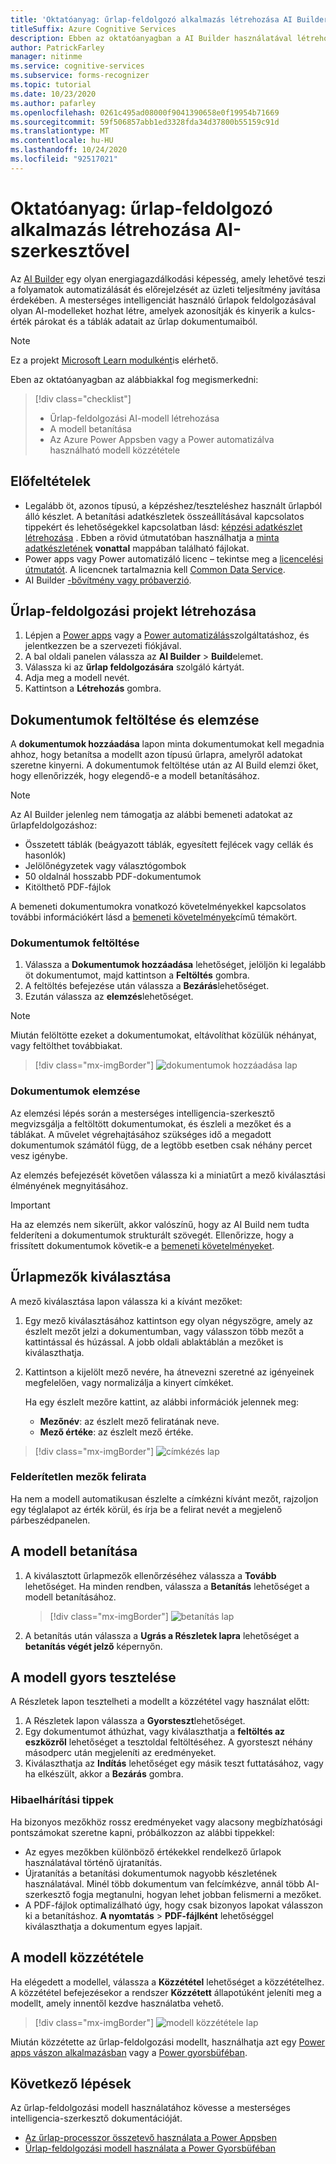 ```yaml
---
title: 'Oktatóanyag: űrlap-feldolgozó alkalmazás létrehozása AI Builder-Form felismerővel'
titleSuffix: Azure Cognitive Services
description: Ebben az oktatóanyagban a AI Builder használatával létrehozhatja és betaníthatja az űrlap-feldolgozó alkalmazást.
author: PatrickFarley
manager: nitinme
ms.service: cognitive-services
ms.subservice: forms-recognizer
ms.topic: tutorial
ms.date: 10/23/2020
ms.author: pafarley
ms.openlocfilehash: 0261c495ad08000f9041390658e0f19954b71669
ms.sourcegitcommit: 59f506857abb1ed3328fda34d37800b55159c91d
ms.translationtype: MT
ms.contentlocale: hu-HU
ms.lasthandoff: 10/24/2020
ms.locfileid: "92517021"
---
```

# <a name="tutorial-create-a-form-processing-app-with-ai-builder"></a>Oktatóanyag: űrlap-feldolgozó alkalmazás létrehozása AI-szerkesztővel

Az [AI Builder](https://docs.microsoft.com/ai-builder/overview) egy olyan energiagazdálkodási képesség, amely lehetővé teszi a folyamatok automatizálását és előrejelzését az üzleti teljesítmény javítása érdekében. A mesterséges intelligenciát használó űrlapok feldolgozásával olyan AI-modelleket hozhat létre, amelyek azonosítják és kinyerik a kulcs-érték párokat és a táblák adatait az űrlap dokumentumaiból.

> [!NOTE]
> Ez a projekt [Microsoft Learn modulként](https://docs.microsoft.com/learn/modules/get-started-with-form-processing/)is elérhető.

Eben az oktatóanyagban az alábbiakkal fog megismerkedni:

> [!div class="checklist"]
> * Űrlap-feldolgozási AI-modell létrehozása
> * A modell betanítása
> * Az Azure Power Appsben vagy a Power automatizálva használható modell közzététele

## <a name="prerequisites"></a>Előfeltételek

* Legalább öt, azonos típusú, a képzéshez/teszteléshez használt űrlapból álló készlet. A betanítási adatkészletek összeállításával kapcsolatos tippekért és lehetőségekkel kapcsolatban lásd: [képzési adatkészlet létrehozása](./build-training-data-set.md) . Ebben a rövid útmutatóban használhatja a [minta adatkészletének](https://go.microsoft.com/fwlink/?linkid=2128080) **vonattal** mappában található fájlokat.
* Power apps vagy Power automatizáló licenc – tekintse meg a [licencelési útmutatót](https://go.microsoft.com/fwlink/?linkid=2085130). A licencnek tartalmaznia kell [Common Data Service](https://powerplatform.microsoft.com/en-us/common-data-service/).
* AI Builder [-bővítmény vagy próbaverzió](https://go.microsoft.com/fwlink/?LinkId=2113956&clcid=0x409).


## <a name="create-a-form-processing-project"></a>Űrlap-feldolgozási projekt létrehozása

1. Lépjen a [Power apps](https://make.powerapps.com/) vagy a [Power automatizálás](https://flow.microsoft.com/signin)szolgáltatáshoz, és jelentkezzen be a szervezeti fiókjával.
1. A bal oldali panelen válassza az **AI Builder**  >  **Build**elemet.
1. Válassza ki az **űrlap feldolgozására** szolgáló kártyát.
1. Adja meg a modell nevét.
1. Kattintson a **Létrehozás** gombra.

## <a name="upload-and-analyze-documents"></a>Dokumentumok feltöltése és elemzése

A **dokumentumok hozzáadása** lapon minta dokumentumokat kell megadnia ahhoz, hogy betanítsa a modellt azon típusú űrlapra, amelyről adatokat szeretne kinyerni. A dokumentumok feltöltése után az AI Build elemzi őket, hogy ellenőrizzék, hogy elegendő-e a modell betanításához.

> [!NOTE]
> Az AI Builder jelenleg nem támogatja az alábbi bemeneti adatokat az űrlapfeldolgozáshoz:
>
> - Összetett táblák (beágyazott táblák, egyesített fejlécek vagy cellák és hasonlók)
> - Jelölőnégyzetek vagy választógombok
> - 50 oldalnál hosszabb PDF-dokumentumok
> - Kitölthető PDF-fájlok
>
> A bemeneti dokumentumokra vonatkozó követelményekkel kapcsolatos további információkért lásd a [bemeneti követelmények](./overview.md#input-requirements)című témakört.

### <a name="upload-your-documents"></a>Dokumentumok feltöltése

1. Válassza a **Dokumentumok hozzáadása** lehetőséget, jelöljön ki legalább öt dokumentumot, majd kattintson a **Feltöltés** gombra.
1. A feltöltés befejezése után válassza a **Bezárás**lehetőséget.
1. Ezután válassza az **elemzés**lehetőséget.

> [!NOTE] 
> Miután felöltötte ezeket a dokumentumokat, eltávolíthat közülük néhányat, vagy feltölthet továbbiakat.

> [!div class="mx-imgBorder"]
> ![dokumentumok hozzáadása lap](./media/tutorial-ai-builder/add-documents-page.png)

### <a name="analyze-your-documents"></a>Dokumentumok elemzése

Az elemzési lépés során a mesterséges intelligencia-szerkesztő megvizsgálja a feltöltött dokumentumokat, és észleli a mezőket és a táblákat. A művelet végrehajtásához szükséges idő a megadott dokumentumok számától függ, de a legtöbb esetben csak néhány percet vesz igénybe.

Az elemzés befejezését követően válassza ki a miniatűrt a mező kiválasztási élményének megnyitásához.

> [!IMPORTANT]
> Ha az elemzés nem sikerült, akkor valószínű, hogy az AI Build nem tudta felderíteni a dokumentumok strukturált szövegét. Ellenőrizze, hogy a frissített dokumentumok követik-e a [bemeneti követelményeket](./overview.md#input-requirements).

## <a name="select-your-form-fields"></a>Űrlapmezők kiválasztása

A mező kiválasztása lapon válassza ki a kívánt mezőket:

1. Egy mező kiválasztásához kattintson egy olyan négyszögre, amely az észlelt mezőt jelzi a dokumentumban, vagy válasszon több mezőt a kattintással és húzással. A jobb oldali ablaktáblán a mezőket is kiválaszthatja.
1. Kattintson a kijelölt mező nevére, ha átnevezni szeretné az igényeinek megfelelően, vagy normalizálja a kinyert címkéket.

    Ha egy észlelt mezőre kattint, az alábbi információk jelennek meg:

    - **Mezőnév**: az észlelt mező feliratának neve.
    - **Mező értéke**: az észlelt mező értéke.

> [!div class="mx-imgBorder"]
> ![címkézés lap](./media/tutorial-ai-builder/select-fields-page.png)

### <a name="label-undetected-fields"></a>Felderítetlen mezők felirata

Ha nem a modell automatikusan észlelte a címkézni kívánt mezőt, rajzoljon egy téglalapot az érték körül, és írja be a felirat nevét a megjelenő párbeszédpanelen.

## <a name="train-your-model"></a>A modell betanítása

1. A kiválasztott űrlapmezők ellenőrzéséhez válassza a **Tovább** lehetőséget. Ha minden rendben, válassza a **Betanítás** lehetőséget a modell betanításához.

    > [!div class="mx-imgBorder"]
    > ![betanítás lap](./media/tutorial-ai-builder/summary-train-page.png)
1. A betanítás után válassza a **Ugrás a Részletek lapra** lehetőséget a **betanítás végét jelző** képernyőn.
## <a name="quick-test-your-model"></a>A modell gyors tesztelése

A Részletek lapon tesztelheti a modellt a közzététel vagy használat előtt:

1. A Részletek lapon válassza a **Gyorsteszt**lehetőséget.
2. Egy dokumentumot áthúzhat, vagy kiválaszthatja a **feltöltés az eszközről** lehetőséget a tesztoldal feltöltéséhez. A gyorsteszt néhány másodperc után megjeleníti az eredményeket.
3. Kiválaszthatja az **Indítás** lehetőséget egy másik teszt futtatásához, vagy ha elkészült, akkor a **Bezárás** gombra.

### <a name="troubleshooting-tips"></a>Hibaelhárítási tippek

Ha bizonyos mezőkhöz rossz eredményeket vagy alacsony megbízhatósági pontszámokat szeretne kapni, próbálkozzon az alábbi tippekkel:

- Az egyes mezőkben különböző értékekkel rendelkező űrlapok használatával történő újratanítás.
- Újratanítás a betanítási dokumentumok nagyobb készletének használatával. Minél több dokumentum van felcímkézve, annál több AI-szerkesztő fogja megtanulni, hogyan lehet jobban felismerni a mezőket.
- A PDF-fájlok optimalizálható úgy, hogy csak bizonyos lapokat válasszon ki a betanításhoz. **A nyomtatás**  >  **PDF-fájlként** lehetőséggel kiválaszthatja a dokumentum egyes lapjait.

## <a name="publish-your-model"></a>A modell közzététele

Ha elégedett a modellel, válassza a **Közzététel**  lehetőséget a közzétételhez. A közzététel befejezésekor a rendszer **Közzétett** állapotúként jeleníti meg a modellt, amely innentől kezdve használatba vehető.

> [!div class="mx-imgBorder"]
> ![modell közzététele lap](./media/tutorial-ai-builder/model-page.png)

Miután közzétette az űrlap-feldolgozási modellt, használhatja azt egy [Power apps vászon alkalmazásban](https://docs.microsoft.com/ai-builder/form-processor-component-in-powerapps) vagy a [Power gyorsbüféban](https://docs.microsoft.com/ai-builder/form-processing-model-in-flow).

## <a name="next-steps"></a>Következő lépések

Az űrlap-feldolgozási modell használatához kövesse a mesterséges intelligencia-szerkesztő dokumentációját.

* [Az űrlap-processzor összetevő használata a Power Appsben](https://docs.microsoft.com/ai-builder/form-processor-component-in-powerapps)
* [Űrlap-feldolgozási modell használata a Power Gyorsbüféban](https://docs.microsoft.com/ai-builder/form-processing-model-in-flow)